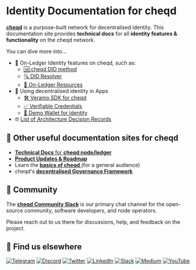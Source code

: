 # Identity Documentation for cheqd

**[cheqd](https://learn.cheqd.io)** is a purpose-built network for decentralised identity. This documentation site provides **technical docs** for all **identity features & functionality** on the cheqd network.

You can dive more into...

* 💫 On-Ledger Identity features on cheqd, such as:
  * [🆔 cheqd DID method](decentralized-identifiers/README.md)
  * [🔍 DID Resolver](did-resolver/README.md)
  * [🧰 On-Ledger Resources](resources/README.md)
* 🛂 Using decentralised identity in Apps
  * [🛠 Veramo SDK for cheqd](veramo-sdk-for-cheqd/README.md)
  * [✅ Verifiable Credentials](verifiable-credentials/README.md)
  * [👜 Demo Wallet for identity](verifiable-credentials/wallet.md)
* 🤓 [List of Architecture Decision Records](architecture/adr-list/README.md)

## 📖 Other useful documentation sites for cheqd

* [**Technical Docs** for **cheqd node/ledger**](https://docs.cheqd.io/node)
* [**Product Updates & Roadmap**](https://product.cheqd.io)
* Learn the [**basics of cheqd** ](https://learn.cheqd.io) (for a general audience)
* cheqd's [**decentralised Governance Framework**](https://gov.cheqd.io)

## 💬 Community

The [**cheqd Community Slack**](http://cheqd.link/join-cheqd-slack) is our primary chat channel for the open-source community, software developers, and node operators.

Please reach out to us there for discussions, help, and feedback on the project.

## 🙋 Find us elsewhere

[![Telegram](https://img.shields.io/badge/Telegram-2CA5E0?style=for-the-badge\&logo=telegram\&logoColor=white)](https://t.me/cheqd) [![Discord](https://img.shields.io/badge/Discord-7289DA?style=for-the-badge\&logo=discord\&logoColor=white)](http://cheqd.link/discord-github) [![Twitter](https://img.shields.io/badge/Twitter-1DA1F2?style=for-the-badge\&logo=twitter\&logoColor=white)](https://twitter.com/intent/follow?screen\_name=cheqd\_io) [![LinkedIn](https://img.shields.io/badge/LinkedIn-0077B5?style=for-the-badge\&logo=linkedin\&logoColor=white)](http://cheqd.link/linkedin) [![Slack](https://img.shields.io/badge/Slack-4A154B?style=for-the-badge\&logo=slack\&logoColor=white)](http://cheqd.link/join-cheqd-slack) [![Medium](https://img.shields.io/badge/Medium-12100E?style=for-the-badge\&logo=medium\&logoColor=white)](https://blog.cheqd.io) [![YouTube](https://img.shields.io/badge/YouTube-FF0000?style=for-the-badge\&logo=youtube\&logoColor=white)](https://www.youtube.com/channel/UCBUGvvH6t3BAYo5u41hJPzw/)
